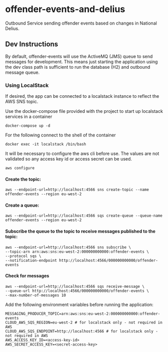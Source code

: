 # offender-events-and-delius

Outbound Service sending offender events based on changes in National Delius.

## Dev Instructions

By default, offender-events will use the ActiveMQ (JMS) queue to send messages for development. 
This means just starting the application using the dev class path is sufficient to run the database (H2) and outbound message queue.

### Using LocalStack

If desired, the app can be connected to a localstack instance to reflect the AWS SNS topic.

Use the docker-compose file provided with the project to start up localstack services in a container

```shell
docker-compose up -d
```

For the following connect to the shell of the container 
```shell
docker exec -it localstack /bin/bash
```

It will be necessary to configure the aws cli before use. The values are not validated so any access key id or access secret can be used.

```shell
aws configure
```

#### Create the topic: 

```shell
aws --endpoint-url=http://localhost:4566 sns create-topic --name offender-events --region eu-west-2
```

#### Create a queue:

```shell
aws --endpoint-url=http://localhost:4566 sqs create-queue --queue-name offender-events --region eu-west-2
```

#### Subscribe the queue to the topic to receive messages published to the topic:

```shell
aws --endpoint-url=http://localhost:4566 sns subscribe \
--topic-arn arn:aws:sns:eu-west-2:000000000000:offender-events \
--protocol sqs \
--notification-endpoint http://localhost:4566/000000000000/offender-events
```

#### Check for messages

```shell
aws --endpoint-url=http://localhost:4566 sqs receive-message \
--queue-url http://localhost:4566/000000000000/offender-events \
--max-number-of-messages 10
```

Add the following environment variables before running the application:

```shell
MESSAGING_PRODUCER_TOPIC=arn:aws:sns:eu-west-2:000000000000:offender-events
CLOUD_AWS_SQS_REGION=eu-west-2 # for localstack only - not required in AWS
CLOUD_AWS_SQS_ENDPOINT=http://localhost:4566 # for localstack only - not required in AWS
AWS_ACCESS_KEY_ID=<access-key-id>
AWS_SECRET_ACCESS_KEY=<secret-access-key>
```